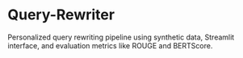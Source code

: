 # Query-Rewriter
Personalized query rewriting pipeline using synthetic data, Streamlit interface, and evaluation metrics like ROUGE and BERTScore.
